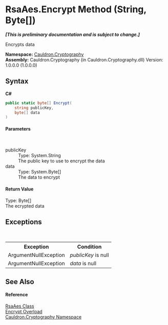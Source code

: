 # RsaAes.Encrypt Method (String, Byte[])
 _**\[This is preliminary documentation and is subject to change.\]**_

Encrypts data

**Namespace:**&nbsp;<a href="N_Cauldron_Cryptography">Cauldron.Cryptography</a><br />**Assembly:**&nbsp;Cauldron.Cryptography (in Cauldron.Cryptography.dll) Version: 1.0.0.0 (1.0.0.0)

## Syntax

**C#**<br />
``` C#
public static byte[] Encrypt(
	string publicKey,
	byte[] data
)
```


#### Parameters
&nbsp;<dl><dt>publicKey</dt><dd>Type: System.String<br />The public key to use to encrypt the data</dd><dt>data</dt><dd>Type: System.Byte[]<br />The data to encrypt</dd></dl>

#### Return Value
Type: Byte[]<br />The ecrypted data

## Exceptions
&nbsp;<table><tr><th>Exception</th><th>Condition</th></tr><tr><td>ArgumentNullException</td><td>*publicKey* is null</td></tr><tr><td>ArgumentNullException</td><td>*data* is null</td></tr></table>

## See Also


#### Reference
<a href="T_Cauldron_Cryptography_RsaAes">RsaAes Class</a><br /><a href="Overload_Cauldron_Cryptography_RsaAes_Encrypt">Encrypt Overload</a><br /><a href="N_Cauldron_Cryptography">Cauldron.Cryptography Namespace</a><br />